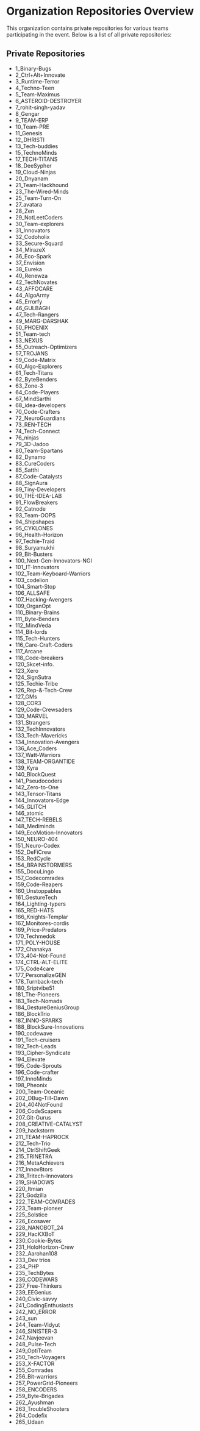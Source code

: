 # Organization Repositories Overview

This organization contains private repositories for various teams participating in the event. Below is a list of all private repositories:

## Private Repositories
- 1_Binary-Bugs
- 2_Ctrl+Alt+Innovate
- 3_Runtime-Terror
- 4_Techno-Teen
- 5_Team-Maximus
- 6_ASTEROID-DESTROYER
- 7_rohit-singh-yadav
- 8_Gengar
- 9_TEAM-ERP
- 10_Team-PRE
- 11_Genesis
- 12_DHRISTI
- 13_Tech-buddies
- 15_TechnoMinds
- 17_TECH-TITANS
- 18_DeeSypher
- 19_Cloud-Ninjas
- 20_Dnyanam
- 21_Team-Hackhound
- 23_The-Wired-Minds
- 25_Team-Turn-On
- 27_avatara
- 28_Zen
- 29_NotLeetCoders
- 30_Team-explorers
- 31_Innovators
- 32_Codoholix
- 33_Secure-Squard
- 34_MirazeX
- 36_Eco-Spark
- 37_Envision
- 38_Eureka
- 40_Renewza
- 42_TechNovates
- 43_AFFOCARE
- 44_AlgoArmy
- 45_Errorfy
- 46_GULBAGH
- 47_Tech-Rangers
- 49_MARG-DARSHAK
- 50_PHOENIX
- 51_Team-tech
- 53_NEXUS
- 55_Outreach-Optimizers
- 57_TROJANS
- 59_Code-Matrix
- 60_Algo-Explorers
- 61_Tech-Titans
- 62_ByteBenders
- 63_Zone-3
- 64_Code-Players
- 67_MindSarthi
- 68_idea-developers
- 70_Code-Crafters
- 72_NeuroGuardians
- 73_REN-TECH
- 74_Tech-Connect
- 76_ninjas
- 79_3D-Jadoo
- 80_Team-Spartans
- 82_Dynamo
- 83_CureCoders
- 85_Satthi
- 87_Code-Catalysts
- 88_SignAura
- 89_Tiny-Developers
- 90_THE-IDEA-LAB
- 91_FlowBreakers
- 92_Catnode
- 93_Team-OOPS
- 94_Shipshapes
- 95_CYKLONES
- 96_Health-Horizon
- 97_Techie-Traid
- 98_Suryamukhi
- 99_Bit-Busters
- 100_Next-Gen-Innovators-NGI
- 101_IT-Innovators
- 102_Team-Keyboard-Warriors
- 103_codelion
- 104_Smart-Stop
- 106_ALLSAFE
- 107_Hacking-Avengers
- 109_OrganOpt
- 110_Binary-Brains
- 111_Byte-Benders
- 112_MindVeda
- 114_Bit-lords
- 115_Tech-Hunters
- 116_Care-Craft-Coders
- 117_Arcane
- 118_Code-breakers
- 120_Skcet-info.
- 123_Xero
- 124_SignSutra
- 125_Techie-Tribe
- 126_Rep-&-Tech-Crew
- 127_GMs
- 128_COR3
- 129_Code-Crewsaders
- 130_MARVEL
- 131_Strangers
- 132_TechInnovators
- 133_Tech-Mavericks
- 134_Innovation-Avengers
- 136_Ace_Coders
- 137_Watt-Warriors
- 138_TEAM-ORGANTIDE
- 139_Kyra
- 140_BlockQuest
- 141_Pseudocoders
- 142_Zero-to-One
- 143_Tensor-Titans
- 144_Innovators-Edge
- 145_GLITCH
- 146_atomic
- 147_TECH-REBELS
- 148_Mediminds
- 149_EcoMotion-Innovators
- 150_NEURO-404
- 151_Neuro-Codex
- 152_DeFiCrew
- 153_RedCycle
- 154_BRAINSTORMERS
- 155_DocuLingo
- 157_Codecomrades
- 159_Code-Reapers
- 160_Unstoppables
- 161_GestureTech
- 164_Lighting-typers
- 165_RED-HATS
- 166_Knights-Templar
- 167_Monitores-cordis
- 169_Price-Predators
- 170_Techmedok
- 171_POLY-HOUSE
- 172_Chanakya
- 173_404-Not-Found
- 174_CTRL-ALT-ELITE
- 175_Code4care
- 177_PersonalizeGEN
- 178_Turnback-tech
- 180_Sriptvibe51
- 181_The-Pioneers
- 183_Tech-Nomads
- 184_GestureGeniusGroup
- 186_BlockTrio
- 187_INNO-SPARKS
- 188_BlockSure-Innovations
- 190_codewave
- 191_Tech-cruisers
- 192_Tech-Leads
- 193_Cipher-Syndicate
- 194_Elevate
- 195_Code-Sprouts
- 196_Code-crafter
- 197_InnoMinds
- 198_Pheonix
- 200_Team-Oceanic
- 202_DBug-Till-Dawn
- 204_404NotFound
- 206_CodeScapers
- 207_Git-Gurus
- 208_CREATIVE-CATALYST
- 209_hackstorm
- 211_TEAM-HAPROCK
- 212_Tech-Trio
- 214_CtrlShiftGeek
- 215_TRINETRA
- 216_MetaAchievers
- 217_Innov8tors
- 218_Tritech-Innovators
- 219_SHADOWS
- 220_Itmian
- 221_Godzilla
- 222_TEAM-COMRADES
- 223_Team-pioneer
- 225_Solstice
- 226_Ecosaver
- 228_NANOBOT_24
- 229_HacKXBoT
- 230_Cookie-Bytes
- 231_HoloHorizon-Crew
- 232_Aarohan108
- 233_Dev trios
- 234_PHP
- 235_TechBytes
- 236_CODEWARS
- 237_Free-Thinkers
- 239_EEGenius
- 240_Civic-savvy
- 241_CodingEnthusiasts
- 242_NO_ERROR
- 243_sun
- 244_Team-Vidyut
- 246_SINISTER-3
- 247_Navjeevan
- 248_Pulse-Tech
- 249_OptiTeam
- 250_Tech-Voyagers
- 253_X-FACTOR
- 255_Comrades
- 256_Bit-warriors
- 257_PowerGrid-Pioneers
- 258_ENCODERS
- 259_Byte-Brigades
- 262_Ayushman
- 263_TroubleShooters
- 264_Codefix
- 265_Udaan
